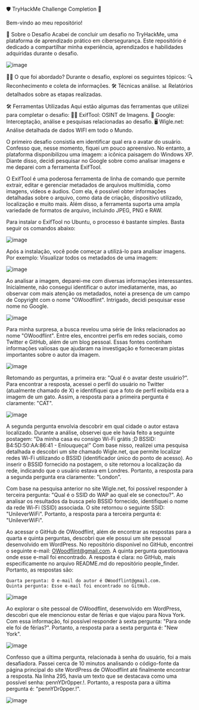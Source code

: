 🛡️ TryHackMe Challenge Completion 🎉

Bem-vindo ao meu repositório!

📜 Sobre o Desafio
Acabei de concluir um desafio no TryHackMe, uma plataforma de aprendizado prático em cibersegurança. Este repositório é dedicado a compartilhar minha experiência, aprendizados e habilidades adquiridas durante o desafio.

![image](https://github.com/user-attachments/assets/1e68cb52-744f-41f1-a8f1-a3b4282124a9)

🧑‍💻 O que foi abordado?
Durante o desafio, explorei os seguintes tópicos:
🔍 Reconhecimento e coleta de informações.
🛠️ Técnicas análise.
📊 Relatórios detalhados sobre as etapas realizadas.

🛠️ Ferramentas Utilizadas
Aqui estão algumas das ferramentas que utilizei para completar o desafio:
🕵️‍♂️ ExifTool: OSINT de Imagens.
🔧 Google: Interceptação, análise e pesquisas relacionadas ao desafio.
🖥️ Wigle.net: Análise detalhada de dados WIFI em todo o Mundo.

O primeiro desafio consistia em identificar qual era o avatar do usuário. Confesso que, nesse momento, fiquei um pouco apreensivo. No entanto, a plataforma disponibilizou uma imagem: a icônica paisagem do Windows XP. Diante disso, decidi pesquisar no Google sobre como analisar imagens e me deparei com a ferramenta ExifTool.

O ExifTool é uma poderosa ferramenta de linha de comando que permite extrair, editar e gerenciar metadados de arquivos multimídia, como imagens, vídeos e áudios. Com ela, é possível obter informações detalhadas sobre o arquivo, como data de criação, dispositivo utilizado, localização e muito mais. Além disso, a ferramenta suporta uma ampla variedade de formatos de arquivo, incluindo JPEG, PNG e RAW.

Para instalar o ExifTool no Ubuntu, o processo é bastante simples. Basta seguir os comandos abaixo:

![image](https://github.com/user-attachments/assets/c231e74e-7f6c-407a-afbf-32bdb5dd3da9)

Após a instalação, você pode começar a utilizá-lo para analisar imagens. Por exemplo:
Visualizar todos os metadados de uma imagem:

![image](https://github.com/user-attachments/assets/f7863f70-92f6-4855-b9d1-0bd13184059d)

Ao analisar a imagem, deparei-me com diversas informações interessantes. Inicialmente, não consegui identificar o autor imediatamente, mas, ao observar com mais atenção os metadados, notei a presença de um campo de Copyright com o nome "OWoodflint". Intrigado, decidi pesquisar esse nome no Google.

![image](https://github.com/user-attachments/assets/80b147ac-b92d-4186-9616-be9c946ccdde)

Para minha surpresa, a busca revelou uma série de links relacionados ao nome "OWoodflint". Entre eles, encontrei perfis em redes sociais, como Twitter e GitHub, além de um blog pessoal. Essas fontes continham informações valiosas que ajudaram na investigação e forneceram pistas importantes sobre o autor da imagem.

![image](https://github.com/user-attachments/assets/8649e944-c593-4f83-bbb6-98920470b708)

Retomando as perguntas, a primeira era: "Qual é o avatar deste usuário?". Para encontrar a resposta, acessei o perfil do usuário no Twitter (atualmente chamado de X) e identifiquei que a foto de perfil exibida era a imagem de um gato. Assim, a resposta para a primeira pergunta é claramente: "CAT".

![image](https://github.com/user-attachments/assets/8faf7ee0-1ca6-4b6f-b0ce-4eb781ed1e88)

A segunda pergunta envolvia descobrir em qual cidade o autor estava localizado. Durante a análise, observei que ele havia feito a seguinte postagem: 
"Da minha casa eu consigo Wi-Fi grátis ;D
BSSID: B4:5D:50:AA:86:41 - Enlouqueça!" 
Com base nisso, realizei uma pesquisa detalhada e descobri um site chamado Wigle.net, que permite localizar redes Wi-Fi utilizando o BSSID (identificador único do ponto de acesso). Ao inserir o BSSID fornecido na postagem, o site retornou a localização da rede, indicando que o usuário estava em Londres. Portanto, a resposta para a segunda pergunta era claramente: "London".

Com base na pesquisa anterior no site Wigle.net, foi possível responder à terceira pergunta: "Qual é o SSID do WAP ao qual ele se conectou?". Ao analisar os resultados da busca pelo BSSID fornecido, identifiquei o nome da rede Wi-Fi (SSID) associada. O site retornou o seguinte SSID: "UnileverWiFi". Portanto, a resposta para a terceira pergunta é: "UnileverWiFi".

Ao acessar o GitHub de OWoodflint, além de encontrar as respostas para a quarta e quinta perguntas, descobri que ele possui um site pessoal desenvolvido em WordPress. No repositório disponível no GitHub, encontrei o seguinte e-mail: OWoodflint@gmail.com. A quinta pergunta questionava onde esse e-mail foi encontrado. A resposta é clara: no GitHub, mais especificamente no arquivo README.md do repositório people_finder. Portanto, as respostas são:

    Quarta pergunta: O e-mail do autor é OWoodflint@gmail.com.
    Quinta pergunta: Esse e-mail foi encontrado no GitHub.

![image](https://github.com/user-attachments/assets/cffdf894-6be0-4b97-bb5a-1c47a0f69f50)

Ao explorar o site pessoal de OWoodflint, desenvolvido em WordPress, descobri que ele mencionou estar de férias e que viajou para Nova York. Com essa informação, foi possível responder à sexta pergunta: "Para onde ele foi de férias?". Portanto, a resposta para a sexta pergunta é: "New York".

![image](https://github.com/user-attachments/assets/28024ea9-b57a-4a32-a2f3-72b8ba03ade2)

Confesso que a última pergunta, relacionada à senha do usuário, foi a mais desafiadora. Passei cerca de 10 minutos analisando o código-fonte da página principal do site WordPress de OWoodflint até finalmente encontrar a resposta. Na linha 295, havia um texto que se destacava como uma possível senha: pennYDr0pper.!. Portanto, a resposta para a última pergunta é: "pennYDr0pper.!".

![image](https://github.com/user-attachments/assets/355f505e-bf12-4300-9da2-f4e9366a516d)


